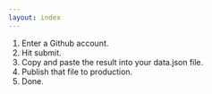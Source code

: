 ```yaml
---
layout: index
---
```

1. Enter a Github account.
2. Hit submit.
3. Copy and paste the result into your data.json file.
4. Publish that file to production.
5. Done.